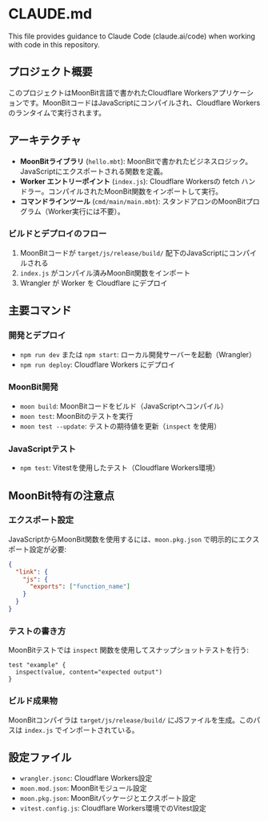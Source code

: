 # CLAUDE.md

This file provides guidance to Claude Code (claude.ai/code) when working with code in this repository.

## プロジェクト概要

このプロジェクトはMoonBit言語で書かれたCloudflare Workersアプリケーションです。MoonBitコードはJavaScriptにコンパイルされ、Cloudflare Workersのランタイムで実行されます。

## アーキテクチャ

- **MoonBitライブラリ** (`hello.mbt`): MoonBitで書かれたビジネスロジック。JavaScriptにエクスポートされる関数を定義。
- **Worker エントリーポイント** (`index.js`): Cloudflare Workersの fetch ハンドラー。コンパイルされたMoonBit関数をインポートして実行。
- **コマンドラインツール** (`cmd/main/main.mbt`): スタンドアロンのMoonBitプログラム（Worker実行には不要）。

### ビルドとデプロイのフロー

1. MoonBitコードが `target/js/release/build/` 配下のJavaScriptにコンパイルされる
2. `index.js` がコンパイル済みMoonBit関数をインポート
3. Wrangler が Worker を Cloudflare にデプロイ

## 主要コマンド

### 開発とデプロイ
- `npm run dev` または `npm start`: ローカル開発サーバーを起動（Wrangler）
- `npm run deploy`: Cloudflare Workers にデプロイ

### MoonBit開発
- `moon build`: MoonBitコードをビルド（JavaScriptへコンパイル）
- `moon test`: MoonBitのテストを実行
- `moon test --update`: テストの期待値を更新（`inspect` を使用）

### JavaScriptテスト
- `npm test`: Vitestを使用したテスト（Cloudflare Workers環境）

## MoonBit特有の注意点

### エクスポート設定
JavaScriptからMoonBit関数を使用するには、`moon.pkg.json` で明示的にエクスポート設定が必要:
```json
{
  "link": {
    "js": {
      "exports": ["function_name"]
    }
  }
}
```

### テストの書き方
MoonBitテストでは `inspect` 関数を使用してスナップショットテストを行う:
```moonbit
test "example" {
  inspect(value, content="expected output")
}
```

### ビルド成果物
MoonBitコンパイラは `target/js/release/build/` にJSファイルを生成。このパスは `index.js` でインポートされている。

## 設定ファイル

- `wrangler.jsonc`: Cloudflare Workers設定
- `moon.mod.json`: MoonBitモジュール設定
- `moon.pkg.json`: MoonBitパッケージとエクスポート設定
- `vitest.config.js`: Cloudflare Workers環境でのVitest設定
